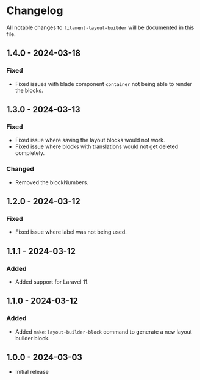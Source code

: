 # Changelog

All notable changes to `filament-layout-builder` will be documented in this file.

## 1.4.0 - 2024-03-18

### Fixed

- Fixed issues with blade component `container` not being able to render the blocks.

## 1.3.0 - 2024-03-13

### Fixed

- Fixed issue where saving the layout blocks would not work.
- Fixed issue where blocks with translations would not get deleted completely.

### Changed

- Removed the blockNumbers.

## 1.2.0 - 2024-03-12

### Fixed

- Fixed issue where label was not being used.

## 1.1.1 - 2024-03-12

### Added

- Added support for Laravel 11.

## 1.1.0 - 2024-03-12

### Added

- Added `make:layout-builder-block` command to generate a new layout builder block.

## 1.0.0 - 2024-03-03

- Initial release
